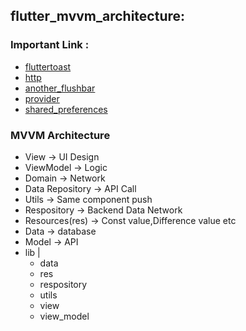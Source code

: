 ## flutter_mvvm_architecture:


### Important Link :
- [fluttertoast](https://pub.dev/packages/fluttertoast)
- [http](pub.dev/packages/http)
- [another_flushbar](https://pub.dev/packages/another_flushbar)
- [provider](https://pub.dev/packages/provider)
- [shared_preferences](https://pub.dev/packages/shared_preferences)

### MVVM Architecture
- View -> UI Design
- ViewModel -> Logic
- Domain -> Network
- Data Repository -> API Call
- Utils -> Same component push
- Respository -> Backend Data Network
- Resources(res) -> Const value,Difference value etc
- Data -> database
- Model -> API
- lib
   |
   - data
   - res
   - respository
   - utils
   - view
   - view_model
